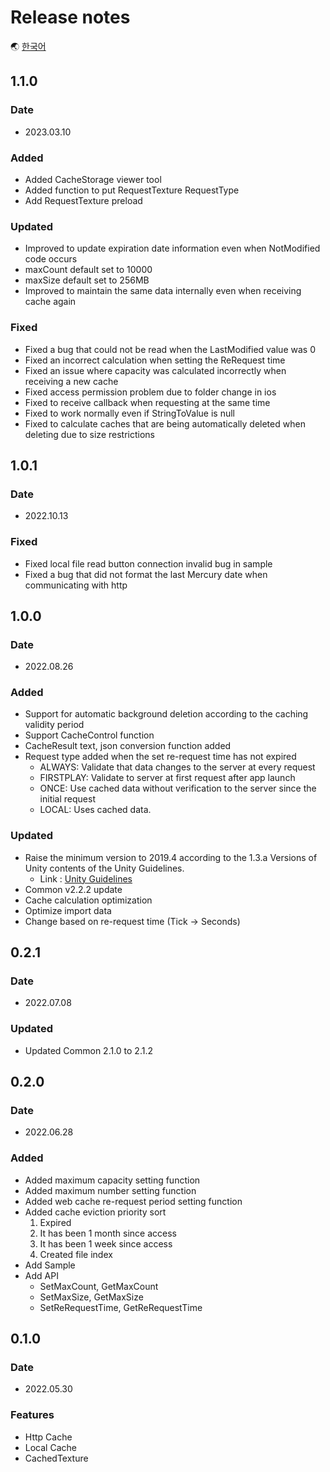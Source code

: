 # Release notes

🌏 [한국어](ReleaseNotes.md)

## 1.1.0

### Date

* 2023.03.10

### Added
* Added CacheStorage viewer tool
* Added function to put RequestTexture RequestType
* Add RequestTexture preload

### Updated
* Improved to update expiration date information even when NotModified code occurs
* maxCount default set to 10000
* maxSize default set to 256MB
* Improved to maintain the same data internally even when receiving cache again

### Fixed
* Fixed a bug that could not be read when the LastModified value was 0
* Fixed an incorrect calculation when setting the ReRequest time
* Fixed an issue where capacity was calculated incorrectly when receiving a new cache
* Fixed access permission problem due to folder change in ios
* Fixed to receive callback when requesting at the same time
* Fixed to work normally even if StringToValue is null
* Fixed to calculate caches that are being automatically deleted when deleting due to size restrictions

## 1.0.1

### Date

* 2022.10.13

### Fixed
* Fixed local file read button connection invalid bug in sample
* Fixed a bug that did not format the last Mercury date when communicating with http

## 1.0.0

### Date

* 2022.08.26

### Added
* Support for automatic background deletion according to the caching validity period
* Support CacheControl function
* CacheResult text, json conversion function added
* Request type added when the set re-request time has not expired
    * ALWAYS: Validate that data changes to the server at every request
    * FIRSTPLAY: Validate to server at first request after app launch
    * ONCE: Use cached data without verification to the server since the initial request
    * LOCAL: Uses cached data.

### Updated
* Raise the minimum version to 2019.4 according to the 1.3.a Versions of Unity contents of the Unity Guidelines.
    * Link : [Unity Guidelines](https://assetstore.unity.com/publishing/submission-guidelines)
* Common v2.2.2 update
* Cache calculation optimization
* Optimize import data
* Change based on re-request time (Tick -> Seconds)

## 0.2.1

### Date

* 2022.07.08

### Updated
* Updated Common 2.1.0 to 2.1.2

## 0.2.0

### Date

* 2022.06.28

### Added
* Added maximum capacity setting function
* Added maximum number setting function
* Added web cache re-request period setting function
* Added cache eviction priority sort
    1. Expired
    2. It has been 1 month since access
    3. It has been 1 week since access
    4. Created file index
* Add Sample
* Add API
    * SetMaxCount, GetMaxCount
    * SetMaxSize, GetMaxSize
    * SetReRequestTime, GetReRequestTime

## 0.1.0

### Date

* 2022.05.30

### Features

* Http Cache
* Local Cache
* CachedTexture